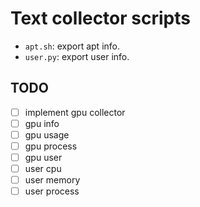 # Text collector scripts

* `apt.sh`: export apt info.
* `user.py`: export user info.

## TODO
* [ ] implement gpu collector
* [ ] gpu info
* [ ] gpu usage
* [ ] gpu process
* [ ] gpu user
* [ ] user cpu
* [ ] user memory
* [ ] user process
